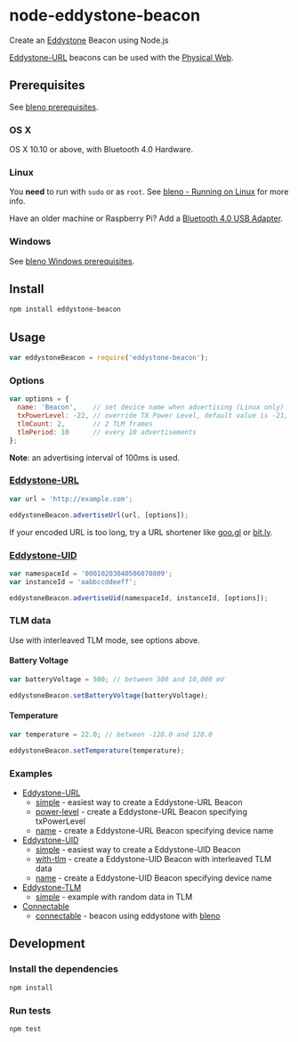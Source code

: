 # node-eddystone-beacon

Create an [Eddystone](https://github.com/google/eddystone) Beacon using Node.js

[Eddystone-URL](https://github.com/google/eddystone/tree/master/eddystone-url) beacons can be used with the [Physical Web](http://google.github.io/physical-web/).

## Prerequisites

See [bleno prerequisites](https://github.com/sandeepmistry/bleno#prerequisites).

### OS X

OS X 10.10 or above, with Bluetooth 4.0 Hardware.

### Linux

You __need__ to run with ```sudo``` or as ```root```. See [bleno - Running on Linux](https://github.com/sandeepmistry/bleno#running-on-linux) for more info.

Have an older machine or Raspberry Pi? Add a [Bluetooth 4.0 USB Adapter](http://www.adafruit.com/products/1327).

### Windows

See [bleno Windows prerequisites](https://github.com/sandeepmistry/bleno#windows).

## Install

```sh
npm install eddystone-beacon
```

## Usage

```javascript
var eddystoneBeacon = require('eddystone-beacon');

```

### Options

```javascript
var options = {
  name: 'Beacon',    // set device name when advertising (Linux only)
  txPowerLevel: -22, // override TX Power Level, default value is -21,
  tlmCount: 2,       // 2 TLM frames
  tlmPeriod: 10      // every 10 advertisements
};
```

__Note__: an advertising interval of 100ms is used.

### [Eddystone-URL](https://github.com/google/eddystone/tree/master/eddystone-url)

```javascript
var url = 'http://example.com';

eddystoneBeacon.advertiseUrl(url, [options]);
```

If your encoded URL is too long, try a URL shortener like [goo.gl](https://goo.gl) or [bit.ly](https://bit.ly).

### [Eddystone-UID](https://github.com/google/eddystone/tree/master/eddystone-uid)

```javascript
var namespaceId = '00010203040506070809';
var instanceId = 'aabbccddeeff';

eddystoneBeacon.advertiseUid(namespaceId, instanceId, [options]);
```

### TLM data

Use with interleaved TLM mode, see options above.

#### Battery Voltage

```javascript
var batteryVoltage = 500; // between 500 and 10,000 mV

eddystoneBeacon.setBatteryVoltage(batteryVoltage);
```

#### Temperature

```javascript
var temperature = 22.0; // between -128.0 and 128.0

eddystoneBeacon.setTemperature(temperature);
```

### Examples

 * [Eddystone-URL](https://github.com/google/eddystone/tree/master/eddystone-url)
   * [simple](examples/url/simple.js) - easiest way to create a Eddystone-URL Beacon
   * [power-level](examples/url/power-level.js) - create a Eddystone-URL Beacon specifying txPowerLevel
   * [name](examples/url/name.js) - create a Eddystone-URL Beacon specifying device name
 * [Eddystone-UID](https://github.com/google/eddystone/tree/master/eddystone-uid)
   * [simple](examples/uid/simple.js) - easiest way to create a Eddystone-UID Beacon
   * [with-tlm](examples/uid/with-tlm.js) - create a Eddystone-UID Beacon with interleaved TLM data
   * [name](examples/uid/name.js) - create a Eddystone-UID Beacon specifying device name
 * [Eddystone-TLM](https://github.com/google/eddystone/tree/master/eddystone-tlm)
   * [simple](examples/tml/simple.js) - example with random data in TLM
 * [Connectable](https://github.com/google/eddystone/tree/master/connectable)
   * [connectable](examples/connectable/connectable.js) - beacon using eddystone with [bleno](https://github.com/sandeepmistry/bleno)
   
## Development

### Install the dependencies

```sh
npm install
```

### Run tests

```sh
npm test
```
